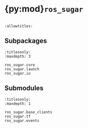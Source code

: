 # {py:mod}`ros_sugar`

```{py:module} ros_sugar
```

```{autodoc2-docstring} ros_sugar
:allowtitles:
```

## Subpackages

```{toctree}
:titlesonly:
:maxdepth: 3

ros_sugar.core
ros_sugar.launch
ros_sugar.io
```

## Submodules

```{toctree}
:titlesonly:
:maxdepth: 1

ros_sugar.base_clients
ros_sugar.tf
ros_sugar.events
```
